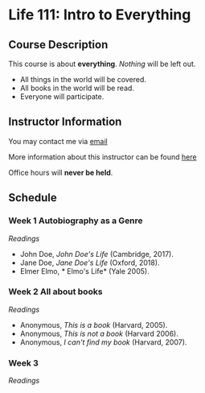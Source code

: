 # Life 111: Intro to Everything

## Course Description

This course is about **everything**. *Nothing* will be left out.

- All things in the world will be covered.
- All books in the world will be read.
- Everyone will participate.

## Instructor Information
You may contact me via [email](mailto:nancyum@binghamton.edu)

More information about this instructor can be found [here](https://www.binghamton.edu/art-history/faculty/nancyum.html)

Office hours will **never be held**.

## Schedule

### Week 1 Autobiography as a Genre

*Readings*

- John Doe, *John Doe's Life* (Cambridge, 2017).
- Jane Doe, *Jane Doe's Life* (Oxford, 2018).
- Elmer Elmo, * Elmo's Life* (Yale 2005).

### Week 2 All about books

*Readings*

- Anonymous, *This is a book* (Harvard, 2005).
- Anonymous, *This is not a book* (Harvard 2006).
- Anonymous, *I can't find my book* (Harvard, 2007).

### Week 3

*Readings*

